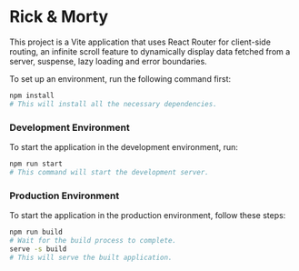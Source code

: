 # Rick & Morty

This project is a Vite application that uses React Router for client-side routing, an infinite scroll feature to dynamically display data fetched from a server, suspense, lazy loading and error boundaries.

To set up an environment, run the following command first:

```bash
npm install
# This will install all the necessary dependencies.
```

### Development Environment

To start the application in the development environment, run:

```bash
npm run start
# This command will start the development server.
```

### Production Environment

To start the application in the production environment, follow these steps:

```bash
npm run build
# Wait for the build process to complete.
serve -s build
# This will serve the built application.
```

